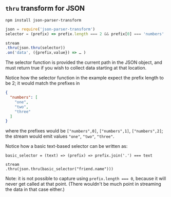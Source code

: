 `thru` transform for JSON
-------------------------

```shell
npm install json-parser-transform
```

```javascript
json = require('json-parser-transform')
selector = (prefix) => prefix.length === 2 && prefix[0] === 'numbers'

stream
.thru(json.thru(selector))
.on('data', ({prefix,value}) => … )
```

The selector function is provided the current path in the JSON object, and must return true if you wish to collect data starting at that location.

Notice how the selector function in the example expect the prefix length to be 2; it would match the prefixes in
```json
{
  "numbers": [
    "one",
    "two",
    "three"
  ]
}
```
where the prefixes would be `["numbers",0]`, `["numbers",1]`, `["numbers",2]`; the stream would emit values `"one"`, `"two"`, `"three"`.

Notice how a basic text-based selector can be written as:

```
basic_selector = (text) => (prefix) => prefix.join('.') === text

stream
.thru(json.thru(basic_selector("friend.name")))
```

Note: it is not possible to capture using `prefix.length === 0`, because it will never get called at that point. (There wouldn't be much point in streaming the data in that case either.)
